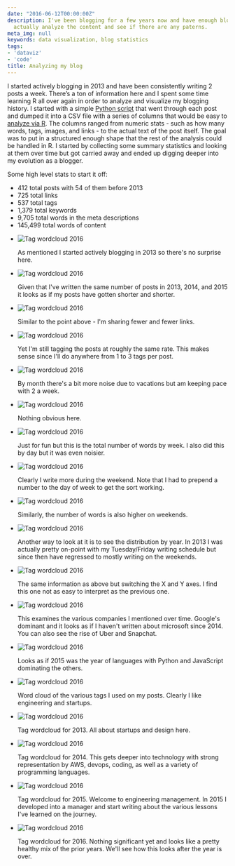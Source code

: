 ```yaml
---
date: "2016-06-12T00:00:00Z"
description: I've been blogging for a few years now and have enough blog posts to
  actually analyze the content and see if there are any paterns.
meta_img: null
keywords: data visualization, blog statistics
tags:
- 'dataviz'
- 'code'
title: Analyzing my blog
---
```


I started actively blogging in 2013 and have been consistently writing 2 posts a week. There’s a ton of information here and I spent some time learning R all over again in order to analyze and visualize my blogging history. I started with a simple [Python script](https://github.com/dangoldin/blog-analytics/blob/master/analyze.py) that went through each post and dumped it into a CSV file with a series of columns that would be easy to [analyze via R](https://github.com/dangoldin/blog-analytics/blob/master/analyze.R). The columns ranged from numeric stats - such as how many words, tags, images, and links - to the actual text of the post itself. The goal was to put in a structured enough shape that the rest of the analysis could be handled in R. I started by collecting some summary statistics and looking at them over time but got carried away and ended up digging deeper into my evolution as a blogger.

Some high level stats to start it off:

- 412 total posts with 54 of them before 2013
- 725 total links
- 537 total tags
- 1,379 total keywords
- 9,705 total words in the meta descriptions
- 145,499 total words of content

<ul class="thumbnails">
  <li class="span8">
    <div class="thumbnail">
      <img src="/image/wordcloud_2016.png" alt="Tag wordcloud 2016" data-width="600" data-height="600" data-layout="responsive" />
      <p>As mentioned I started actively blogging in 2013 so there's no surprise here.</p>
    </div>
  </li>

  <li class="span8">
    <div class="thumbnail">
      <img src="/image/wordcloud_2016.png" alt="Tag wordcloud 2016" data-width="600" data-height="600" data-layout="responsive" />
      <p>Given that I've written the same number of posts in 2013, 2014, and 2015 it looks as if my posts have gotten shorter and shorter.</p>
    </div>
  </li>

  <li class="span8">
    <div class="thumbnail">
      <img src="/image/wordcloud_2016.png" alt="Tag wordcloud 2016" data-width="600" data-height="600" data-layout="responsive" />
      <p>Similar to the point above - I'm sharing fewer and fewer links.</p>
    </div>
  </li>

  <li class="span8">
    <div class="thumbnail">
      <img src="/image/wordcloud_2016.png" alt="Tag wordcloud 2016" data-width="600" data-height="600" data-layout="responsive" />
      <p>Yet I'm still tagging the posts at roughly the same rate. This makes sense since I'll do anywhere from 1 to 3 tags per post.</p>
    </div>
  </li>

  <li class="span8">
    <div class="thumbnail">
      <img src="/image/wordcloud_2016.png" alt="Tag wordcloud 2016" data-width="600" data-height="600" data-layout="responsive" />
      <p>By month there's a bit more noise due to vacations but am keeping pace with 2 a week.</p>
    </div>
  </li>

  <li class="span8">
    <div class="thumbnail">
      <img src="/image/wordcloud_2016.png" alt="Tag wordcloud 2016" data-width="600" data-height="600" data-layout="responsive" />
      <p>Nothing obvious here.</p>
    </div>
  </li>

  <li class="span8">
    <div class="thumbnail">
      <img src="/image/wordcloud_2016.png" alt="Tag wordcloud 2016" data-width="600" data-height="600" data-layout="responsive" />
      <p>Just for fun but this is the total number of words by week. I also did this by day but it was even noisier.</p>
    </div>
  </li>

  <li class="span8">
    <div class="thumbnail">
      <img src="/image/wordcloud_2016.png" alt="Tag wordcloud 2016" data-width="600" data-height="600" data-layout="responsive" />
      <p>Clearly I write more during the weekend. Note that I had to prepend a number to the day of week to get the sort working.</p>
    </div>
  </li>

  <li class="span8">
    <div class="thumbnail">
      <img src="/image/wordcloud_2016.png" alt="Tag wordcloud 2016" data-width="600" data-height="600" data-layout="responsive" />
      <p>Similarly, the number of words is also higher on weekends.</p>
    </div>
  </li>

  <li class="span8">
    <div class="thumbnail">
      <img src="/image/wordcloud_2016.png" alt="Tag wordcloud 2016" data-width="600" data-height="600" data-layout="responsive" />
      <p>Another way to look at it is to see the distribution by year. In 2013 I was actually pretty on-point with my Tuesday/Friday writing schedule but since then have regressed to mostly writing on the weekends.</p>
    </div>
  </li>

  <li class="span8">
    <div class="thumbnail">
      <img src="/image/wordcloud_2016.png" alt="Tag wordcloud 2016" data-width="600" data-height="600" data-layout="responsive" />
      <p>The same information as above but switching the X and Y axes. I find this one not as easy to interpret as the previous one.</p>
    </div>
  </li>

  <li class="span8">
    <div class="thumbnail">
      <img src="/image/wordcloud_2016.png" alt="Tag wordcloud 2016" data-width="600" data-height="600" data-layout="responsive" />
      <p>This examines the various companies I mentioned over time. Google's dominant and it looks as if I haven't written about microsoft since 2014. You can also see the rise of Uber and Snapchat.</p>
    </div>
  </li>

  <li class="span8">
    <div class="thumbnail">
      <img src="/image/wordcloud_2016.png" alt="Tag wordcloud 2016" data-width="600" data-height="600" data-layout="responsive" />
      <p>Looks as if 2015 was the year of languages with Python and JavaScript dominating the others.</p>
    </div>
  </li>

  <li class="span8">
    <div class="thumbnail">
      <img src="/image/wordcloud_2016.png" alt="Tag wordcloud 2016" data-width="600" data-height="600" data-layout="responsive" />
      <p>Word cloud of the various tags I used on my posts. Clearly I like engineering and startups.</p>
    </div>
  </li>

  <li class="span8">
    <div class="thumbnail">
      <img src="/image/wordcloud_2016.png" alt="Tag wordcloud 2016" data-width="600" data-height="600" data-layout="responsive" />
      <p>Tag wordcloud for 2013. All about startups and design here.</p>
    </div>
  </li>

  <li class="span8">
    <div class="thumbnail">
      <img src="/image/wordcloud_2016.png" alt="Tag wordcloud 2016" data-width="600" data-height="600" data-layout="responsive" />
      <p>Tag wordcloud for 2014. This gets deeper into technology with strong representation by AWS, devops, coding, as well as a variety of programming languages.</p>
    </div>
  </li>

  <li class="span8">
    <div class="thumbnail">
      <img src="/image/wordcloud_2016.png" alt="Tag wordcloud 2016" data-width="600" data-height="600" data-layout="responsive" />
      <p>Tag wordcloud for 2015. Welcome to engineering management. In 2015 I developed into a manager and start writing about the various lessons I've learned on the journey.</p>
    </div>
  </li>

  <li class="span8">
    <div class="thumbnail">
      <img src="/image/wordcloud_2016.png" alt="Tag wordcloud 2016" data-width="600" data-height="600" data-layout="responsive" />
      <p>Tag wordcloud for 2016. Nothing significant yet and looks like a pretty healthy mix of the prior years. We'll see how this looks after the year is over.</p>
    </div>
  </li>
</ul>
